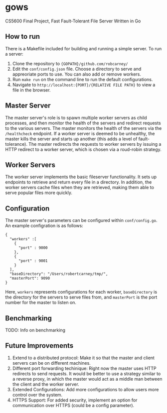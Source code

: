 # gows
CS5600 Final Project, Fast Fault-Tolerant File Server Written in Go

## How to run
There is a Makefile included for building and running a simple server. 
To run a server:
1. Clone the repository to `{GOPATH}/github.com/robcarney/`
2. Edit the `conf/config.json` file. Choose a directory to serve and appreoriate ports to use. You can also add or remove workers.
3. Run `make run` on the command line to run the default configurations.
4. Navigate to `http://localhost:{PORT}/{RELATIVE FILE PATH}` to view a file in the browser.

## Master Server
The master server's role is to spawn multiple worker servers as child processes, and then monitor the health of the servers and redirect requests to the various servers. The master monitors the health of the servers via the `/healthcheck` endpoint. If a worker server is deemed to be unhealthy, the master kills the server and starts up another (this adds a level of fault-tolerance). The master redirects the requests to worker servers by issuing a HTTP redirect to a worker server, which is chosen via a roud-robin strategy.

## Worker Servers
The worker server implements the basic fileserver functionality. It sets up endpoints to retrieve and return every file in a directory. In addition, the worker servers cache files when they are retrieved, making them able to serve popular files more quickly. 

## Configuration
The master server's parameters can be configured within `conf/config.go`. An example configration is as follows:
```
{
  "workers" :[
    {
      "port" : 9000
    },
    {
      "port" : 9001
    }
  ],
  "baseDirectory": "/Users/robertcarney/tmp/",
  "masterPort": 9090
}
```
Here, `workers` represents configurations for each worker, `baseDirectory` is the directory for the servers to serve files from, and `masterPort` is the port number for the master to listen on.

## Benchmarking
TODO: Info on benchmarking

## Future Improvements
1. Extend to a distributed protocol: Make it so that the master and client servers can be on different machines.
2. Different port forwarding techinique: Right now the master uses HTTP redirects to send requests. It would be better to use a strategy similar to a reverse proxy, in which the master would act as a middle man between the client and the worker server.
3. Extended Configurations: Add more configurations to allow users more control over the system. 
4. HTTPS Support: For added security, implement an option for communication over HTTPS (could be a config parameter).
